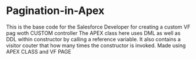 # Pagination-in-Apex
This is the base code for the Salesforce Developer for creating a custom VF pag woth CUSTOM controller
The APEX class here uses DML as well as DDL within constructor by calling a reference variable.
It also contains a visitor couter that how many times the constructor is invoked.
Made using APEX CLASS and VF PAGE
